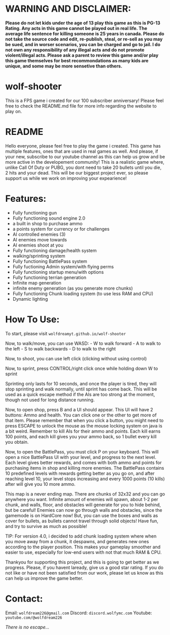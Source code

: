# WARNING AND DISCLAIMER:

**Please do not let kids under the age of 13 play this game as this is PG-13 Rating. Any acts in this game cannot be played out in real life. The average life sentence for killing someone is 25 years in canada. Please do not take the source code and edit, re-publish, steal, or re-sell as you may be sued, and in worser scenarios, you can be charged and go to jail. I do not own any responsibility of any illegal acts and do not promote violent/illegal acts. Please ask a parent to review this game and/or play this game themselves for best recommondations as many kids are unique, and some may be more sensetive than others.**

# wolf-shooter
This is a FPS game i created for our 100 subscriber anniversary! Please feel free to check the README.md file for more info regarding the website to play on.

# README

Hello everyone, please feel free to play the game i created. This game has multiple features, ones that are used in real games as well. And please, if your new, subscribe to our youtube channel as this can help us grow and be more active in the developement community! This is a realistic game where, unlike Call Of Duty or PUBG, you dont need to take 20 bullets until you die, 2 hits and your dead. This will be our biggest project ever, so please support us while we work on improving your expearience!

# Features:

  - Fully functioning gun
  - Fully functioning sound engine 2.0
  - a built in shop to purchase ammo
  - a points system for currency or for challenges
  - AI controlled enemies (3)
  - AI enemies move towards
  - AI enemies shoot at you
  - Fully functioning damage/health system
  - walking/sprinting system
  - Fully functioning BattlePass system
  - Fully fuctioning Admin system/with flying perms
  - Fully functioning startup menu/with options
  - Fully functioning terrian generation
  - Infinite map generation
  - infinite enemy generation (as you generate more chunks)
  - Fully functioning Chunk loading system (to use less RAM and CPU)
  - Dynamic lighting

# How To Use:

  To start, please visit `wolfdreamyt.github.io/wolf-shooter`

  Now, to walk/move, you can use WASD:
    - W to walk forward
    - A to walk to the left
    - S to walk backwards
    - D to walk to the right

  Now, to shoot, you can use left click (clicking without using control)

  Now, to sprint, press CONTROL/right click once while holding down W to sprint
  
Sprinting only lasts for 10 seconds, and once the player is tired, they will stop sprinting and walk normally, until sprint has come back. This will be used as a quick escape method if the AIs are too strong at the moment, though not used for long distance running.

Now, to open shop, press B and a UI should appear. This UI will have 2 buttons: Ammo and health. You can click one or the other to get more of that item. Please remember that when you click a button, you might need to press ESCAPE to unlock the mouse as the mouse locking system on java is a bit weird. Remember to kill AIs for their ammo and points. Each kill earns 100 points, and each kill gives you your ammo back, so 1 bullet every kill you obtain.

Now, to open the BattlePass, you must click P on your keyboard. This will open a nice BattlePass UI with your level, and progress to the next level. Each level gives better rewards, and comes with both ammo and points for purchasing items in shop and killing more enemies. The BattlePass contains 10 predefined levels with rewards getting better as you go on, and after reaching level 10, your level stops increasing and every 1000 points (10 kills) after will give you 10 more ammo.

This map is a never ending map. There are chunks of 32x32 and you can go anywhere you want. Infinite amount of enemies will spawn, about 1-2 per chunk, and walls, floor, and obstacles will generate for you to hide behind, but be careful! Enemies can now go through walls and obstacles, since the gamemode is on HardCore now! But, you can use the boxes and walls as cover for bullets, as bullets cannot travel through solid objects! Have fun, and try to survive as much as possible!

TIP: For version 4.0, i decided to add chunk loading system where when you move away from a chunk, it despawns, and generates new ones according to the player position. This makes your gameplay smoother and easier to use, especially for low-end users with not that much RAM & CPU.

Thankyou for supporting this project, and this is going to get better as we progress. Please, if you havent laready, give us a good star rating. If you do not like or have not been satisfied from our work, please let us know as this can help us improve the game better.

# Contact:

Email: `wolfdream226@gmail.com`
Discord: `discord.wolfymc.com`
Youtube: `youtube.com/@wolfdream226`

*There is no escape...*
